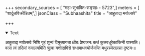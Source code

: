 +++
secondary_sources = [ "महा-सुभाषित-सङ्ग्रहः - 5723",]
meters = [ "शार्दूलविक्रीडितम्",]
jsonClass = "Subhaashita"
title = "आहूताद्य मयोत्सवे"

+++

<details open><summary>Text</summary>

आहूताद्य मयोत्सवे निशि गृहं शून्यं विमुच्यागता क्षीबः प्रेष्यजनः कथं कुलबधूरेकाकिनी यास्यति।  
वत्स त्वं तदिमां नयालयमिति श्रुत्वा यशोदागिरो राधामाधवयोर्जयन्ति मधुरस्मेरालसा दृष्टयः॥
</details>
